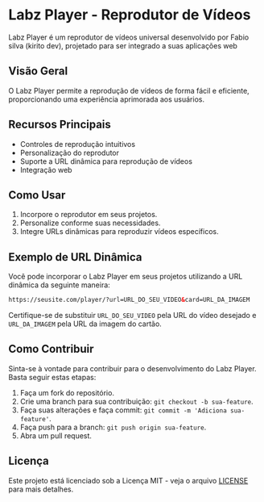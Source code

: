 # Labz Player - Reprodutor de Vídeos

Labz Player é um reprodutor de vídeos universal desenvolvido por Fabio silva (kirito dev), projetado para ser integrado a suas aplicações web

## Visão Geral

O Labz Player permite a reprodução de vídeos de forma fácil e eficiente, proporcionando uma experiência aprimorada aos usuários.

## Recursos Principais

- Controles de reprodução intuitivos
- Personalização do reprodutor
- Suporte a URL dinâmica para reprodução de vídeos
- Integração web

## Como Usar

1. Incorpore o reprodutor em seus projetos.
2. Personalize conforme suas necessidades.
3. Integre URLs dinâmicas para reproduzir vídeos específicos.

## Exemplo de URL Dinâmica

Você pode incorporar o Labz Player em seus projetos utilizando a URL dinâmica da seguinte maneira:

```html
https://seusite.com/player/?url=URL_DO_SEU_VIDEO&card=URL_DA_IMAGEM
```

Certifique-se de substituir `URL_DO_SEU_VIDEO` pela URL do vídeo desejado e `URL_DA_IMAGEM` pela URL da imagem do cartão.

## Como Contribuir

Sinta-se à vontade para contribuir para o desenvolvimento do Labz Player. Basta seguir estas etapas:

1. Faça um fork do repositório.
2. Crie uma branch para sua contribuição: `git checkout -b sua-feature`.
3. Faça suas alterações e faça commit: `git commit -m 'Adiciona sua-feature'`.
4. Faça push para a branch: `git push origin sua-feature`.
5. Abra um pull request.

## Licença

Este projeto está licenciado sob a Licença MIT - veja o arquivo [LICENSE](LICENSE) para mais detalhes.
